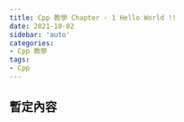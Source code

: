 ```yaml
---
title: Cpp 教學 Chapter - 1 Hello World !!
date: 2021-10-02
sidebar: 'auto'
categories:
- Cpp 教學
tags:
- Cpp
---
```

## 暫定內容